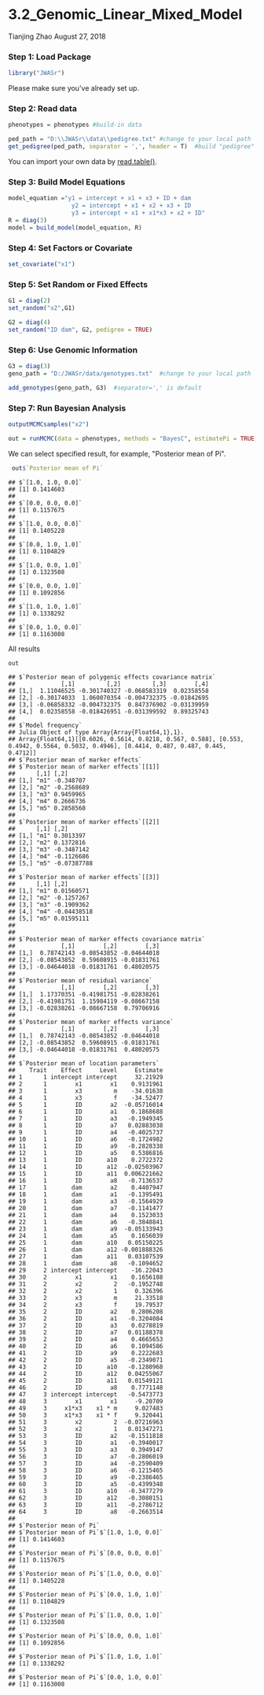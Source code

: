 3.2\_Genomic\_Linear\_Mixed\_Model
================
Tianjing Zhao
August 27, 2018

### Step 1: Load Package

``` r
library("JWASr")
```
Please make sure you've already set up.

### Step 2: Read data

``` r
phenotypes = phenotypes #build-in data

ped_path = "D:\\JWASr\\data\\pedigree.txt" #change to your local path
get_pedigree(ped_path, separator = ',', header = T)  #build "pedigree" in Julia
```
You can import your own data by [read.table()](https://www.rdocumentation.org/packages/utils/versions/3.5.1/topics/read.table).

### Step 3: Build Model Equations

``` r
model_equation ="y1 = intercept + x1 + x3 + ID + dam
                  y2 = intercept + x1 + x2 + x3 + ID
                  y3 = intercept + x1 + x1*x3 + x2 + ID"
R = diag(3)
model = build_model(model_equation, R)
```

### Step 4: Set Factors or Covariate

``` r
set_covariate("x1")
```


### Step 5: Set Random or Fixed Effects

``` r
G1 = diag(2)
set_random("x2",G1)
```


``` r
G2 = diag(4)
set_random("ID dam", G2, pedigree = TRUE)
```


### Step 6: Use Genomic Information

``` r
G3 = diag(3)
geno_path = "D:/JWASr/data/genotypes.txt"  #change to your local path

add_genotypes(geno_path, G3)  #separator=',' is default
```

### Step 7: Run Bayesian Analysis

``` r
outputMCMCsamples("x2")
```


``` r
out = runMCMC(data = phenotypes, methods = "BayesC", estimatePi = TRUE, chain_length = 5000, output_samples_frequency = 100)
```

We can select specified result, for example, "Posterior mean of Pi".

``` r
 out$`Posterior mean of Pi`
```

    ## $`[1.0, 1.0, 0.0]`
    ## [1] 0.1414603
    ## 
    ## $`[0.0, 0.0, 0.0]`
    ## [1] 0.1157675
    ## 
    ## $`[1.0, 0.0, 0.0]`
    ## [1] 0.1405228
    ## 
    ## $`[0.0, 1.0, 1.0]`
    ## [1] 0.1104829
    ## 
    ## $`[1.0, 0.0, 1.0]`
    ## [1] 0.1323508
    ## 
    ## $`[0.0, 0.0, 1.0]`
    ## [1] 0.1092856
    ## 
    ## $`[1.0, 1.0, 1.0]`
    ## [1] 0.1338292
    ## 
    ## $`[0.0, 1.0, 0.0]`
    ## [1] 0.1163008

All results

``` r
out
```

    ## $`Posterior mean of polygenic effects covariance matrix`
    ##             [,1]         [,2]         [,3]        [,4]
    ## [1,]  1.11046525 -0.301740327 -0.068583319  0.02358558
    ## [2,] -0.30174033  1.060070354 -0.004732375 -0.01842695
    ## [3,] -0.06858332 -0.004732375  0.847376902 -0.03139959
    ## [4,]  0.02358558 -0.018426951 -0.031399592  0.89325743
    ## 
    ## $`Model frequency`
    ## Julia Object of type Array{Array{Float64,1},1}.
    ## Array{Float64,1}[[0.6026, 0.5614, 0.8218, 0.567, 0.588], [0.553, 0.4942, 0.5564, 0.5032, 0.4946], [0.4414, 0.487, 0.487, 0.445, 0.4712]]
    ## $`Posterior mean of marker effects`
    ## $`Posterior mean of marker effects`[[1]]
    ##      [,1] [,2]      
    ## [1,] "m1" -0.348707 
    ## [2,] "m2" -0.2568689
    ## [3,] "m3" 0.9459965 
    ## [4,] "m4" 0.2666736 
    ## [5,] "m5" 0.2858568 
    ## 
    ## $`Posterior mean of marker effects`[[2]]
    ##      [,1] [,2]       
    ## [1,] "m1" 0.3013397  
    ## [2,] "m2" 0.1372816  
    ## [3,] "m3" -0.3487142 
    ## [4,] "m4" -0.1126686 
    ## [5,] "m5" -0.07387788
    ## 
    ## $`Posterior mean of marker effects`[[3]]
    ##      [,1] [,2]       
    ## [1,] "m1" 0.01560571 
    ## [2,] "m2" -0.1257267 
    ## [3,] "m3" -0.1909362 
    ## [4,] "m4" -0.04438518
    ## [5,] "m5" 0.01595111 
    ## 
    ## 
    ## $`Posterior mean of marker effects covariance matrix`
    ##             [,1]        [,2]        [,3]
    ## [1,]  0.78742143 -0.08543852 -0.04644018
    ## [2,] -0.08543852  0.59608915 -0.01831761
    ## [3,] -0.04644018 -0.01831761  0.48020575
    ## 
    ## $`Posterior mean of residual variance`
    ##             [,1]        [,2]        [,3]
    ## [1,]  1.17370351 -0.41981751 -0.02838261
    ## [2,] -0.41981751  1.15984119 -0.08667158
    ## [3,] -0.02838261 -0.08667158  0.79706916
    ## 
    ## $`Posterior mean of marker effects variance`
    ##             [,1]        [,2]        [,3]
    ## [1,]  0.78742143 -0.08543852 -0.04644018
    ## [2,] -0.08543852  0.59608915 -0.01831761
    ## [3,] -0.04644018 -0.01831761  0.48020575
    ## 
    ## $`Posterior mean of location parameters`
    ##    Trait    Effect     Level     Estimate
    ## 1      1 intercept intercept     32.21929
    ## 2      1        x1        x1    0.9131961
    ## 3      1        x3         m    -34.01638
    ## 4      1        x3         f    -34.52477
    ## 5      1        ID        a2  -0.05716014
    ## 6      1        ID        a1    0.1868688
    ## 7      1        ID        a3   -0.1949345
    ## 8      1        ID        a7   0.02883038
    ## 9      1        ID        a4   -0.4025737
    ## 10     1        ID        a6   -0.1724982
    ## 11     1        ID        a9   -0.2828338
    ## 12     1        ID        a5    0.5386816
    ## 13     1        ID       a10    0.2722372
    ## 14     1        ID       a12  -0.02503967
    ## 15     1        ID       a11  0.006221662
    ## 16     1        ID        a8   -0.7136537
    ## 17     1       dam        a2    0.4407947
    ## 18     1       dam        a1   -0.1395491
    ## 19     1       dam        a3   -0.1564929
    ## 20     1       dam        a7   -0.1141477
    ## 21     1       dam        a4    0.1523033
    ## 22     1       dam        a6   -0.3848841
    ## 23     1       dam        a9  -0.05133943
    ## 24     1       dam        a5    0.1656039
    ## 25     1       dam       a10   0.05150225
    ## 26     1       dam       a12 -0.001888326
    ## 27     1       dam       a11   0.03107539
    ## 28     1       dam        a8   -0.1094652
    ## 29     2 intercept intercept    -16.22043
    ## 30     2        x1        x1    0.1656188
    ## 31     2        x2         2   -0.1952748
    ## 32     2        x2         1     0.326396
    ## 33     2        x3         m     21.33518
    ## 34     2        x3         f     19.79537
    ## 35     2        ID        a2    0.2806208
    ## 36     2        ID        a1   -0.3204084
    ## 37     2        ID        a3    0.0278819
    ## 38     2        ID        a7   0.01188378
    ## 39     2        ID        a4    0.4665653
    ## 40     2        ID        a6    0.1094586
    ## 41     2        ID        a9    0.2222683
    ## 42     2        ID        a5   -0.2349071
    ## 43     2        ID       a10   -0.1280968
    ## 44     2        ID       a12   0.04255067
    ## 45     2        ID       a11   0.01549121
    ## 46     2        ID        a8    0.7771148
    ## 47     3 intercept intercept   -0.5473773
    ## 48     3        x1        x1     -9.20709
    ## 49     3     x1*x3    x1 * m     9.027483
    ## 50     3     x1*x3    x1 * f     9.320441
    ## 51     3        x2         2  -0.07216963
    ## 52     3        x2         1   0.01347271
    ## 53     3        ID        a2   -0.1511818
    ## 54     3        ID        a1   -0.3940017
    ## 55     3        ID        a3    0.3949147
    ## 56     3        ID        a7   -0.2806019
    ## 57     3        ID        a4   -0.2590409
    ## 58     3        ID        a6   -0.1215465
    ## 59     3        ID        a9   -0.2386465
    ## 60     3        ID        a5   -0.4399348
    ## 61     3        ID       a10   -0.3477279
    ## 62     3        ID       a12   -0.3080151
    ## 63     3        ID       a11   -0.2786712
    ## 64     3        ID        a8   -0.2663514
    ## 
    ## $`Posterior mean of Pi`
    ## $`Posterior mean of Pi`$`[1.0, 1.0, 0.0]`
    ## [1] 0.1414603
    ## 
    ## $`Posterior mean of Pi`$`[0.0, 0.0, 0.0]`
    ## [1] 0.1157675
    ## 
    ## $`Posterior mean of Pi`$`[1.0, 0.0, 0.0]`
    ## [1] 0.1405228
    ## 
    ## $`Posterior mean of Pi`$`[0.0, 1.0, 1.0]`
    ## [1] 0.1104829
    ## 
    ## $`Posterior mean of Pi`$`[1.0, 0.0, 1.0]`
    ## [1] 0.1323508
    ## 
    ## $`Posterior mean of Pi`$`[0.0, 0.0, 1.0]`
    ## [1] 0.1092856
    ## 
    ## $`Posterior mean of Pi`$`[1.0, 1.0, 1.0]`
    ## [1] 0.1338292
    ## 
    ## $`Posterior mean of Pi`$`[0.0, 1.0, 0.0]`
    ## [1] 0.1163008
